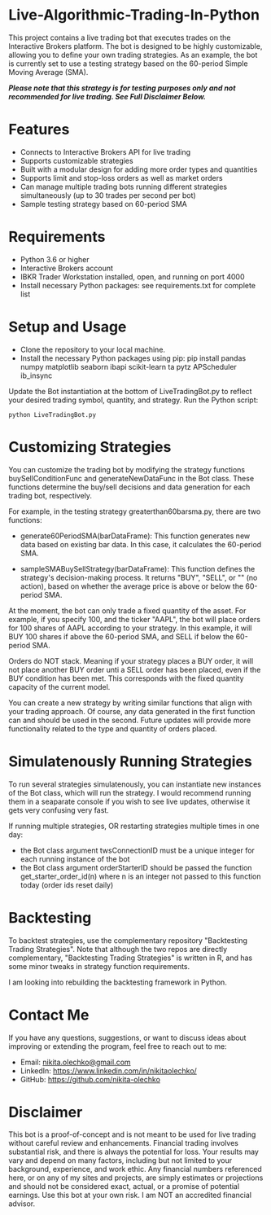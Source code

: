 # Live-Algorithmic-Trading-In-Python

This project contains a live trading bot that executes trades on the Interactive Brokers platform. The bot is designed to be highly customizable, allowing you to define your own trading strategies. As an example, the bot is currently set to use a testing strategy based on the 60-period Simple Moving Average (SMA). 

***Please note that this strategy is for testing purposes only and not recommended for live trading. See Full Disclaimer Below.***

# Features

- Connects to Interactive Brokers API for live trading
- Supports customizable strategies
- Built with a modular design for adding more order types and quantities
- Supports limit and stop-loss orders as well as market orders
- Can manage multiple trading bots running different strategies simultaneously (up to 30 trades per second per bot)
- Sample testing strategy based on 60-period SMA

# Requirements

- Python 3.6 or higher
- Interactive Brokers account
- IBKR Trader Workstation installed, open, and running on port 4000
- Install necessary Python packages: see requirements.txt for complete list

# Setup and Usage

- Clone the repository to your local machine.
- Install the necessary Python packages using pip:
    pip install pandas numpy matplotlib seaborn ibapi scikit-learn ta pytz APScheduler ib_insync

Update the Bot instantiation at the bottom of LiveTradingBot.py to reflect your desired trading symbol, quantity, and strategy.
Run the Python script:

    python LiveTradingBot.py

# Customizing Strategies

You can customize the trading bot by modifying the strategy functions buySellConditionFunc and generateNewDataFunc in the Bot class. These functions determine the buy/sell decisions and data generation for each trading bot, respectively.

For example, in the testing strategy greaterthan60barsma.py, there are two functions:

- generate60PeriodSMA(barDataFrame): 
    This function generates new data based on existing bar data. 
    In this case, it calculates the 60-period SMA.

- sampleSMABuySellStrategy(barDataFrame): 
    This function defines the strategy's decision-making process. 
    It returns "BUY", "SELL", or "" (no action), based on whether the average price is above or below the 60-period SMA.

At the moment, the bot can only trade a fixed quantity of the asset. For example, if you specify 100, and the ticker "AAPL", the bot will place orders for 100 shares of AAPL according to your strategy. In this example, it will BUY 100 shares if above the 60-period SMA, and SELL if below the 60-period SMA. 

Orders do NOT stack. Meaning if your strategy places a BUY order, it will not place another BUY order unti a SELL order has been placed, even if the BUY condition has been met. This corresponds with the fixed quantity capacity of the current model.

You can create a new strategy by writing similar functions that align with your trading approach. Of course, any data generated in the first function can and should be used in the second. Future updates will provide more functionality related to the type and quantity of orders placed.

# Simulatenously Running Strategies

To run several strategies simulatenously, you can instantiate new instances of the Bot class, which will run the strategy. I would recommend running them in a seaparate console if you wish to see live updates, otherwise it gets very confusing very fast. 

If running multiple strategies, OR restarting strategies multiple times in one day:

- the Bot class argument twsConnectionID must be a unique integer for each running instance of the bot
- the Bot class argument orderStarterID should be passed the function get_starter_order_id(n) where n is an integer not passed to this function today (order ids reset daily)

# Backtesting

To backtest strategies, use the complementary repository "Backtesting Trading Strategies". Note that although the two repos are directly complementary, "Backtesting Trading Strategies" is written in R, and has some minor tweaks in strategy function requirements.

I am looking into rebuilding the backtesting framework in Python. 

# Contact Me

If you have any questions, suggestions, or want to discuss ideas about improving or extending the program, feel free to reach out to me:

- Email: nikita.olechko@gmail.com
- LinkedIn: https://www.linkedin.com/in/nikitaolechko/
- GitHub: https://github.com/nikita-olechko

# Disclaimer

This bot is a proof-of-concept and is not meant to be used for live trading without careful review and enhancements. Financial trading involves substantial risk, and there is always the potential for loss. Your results may vary and depend on many factors, including but not limited to your background, experience, and work ethic. Any financial numbers referenced here, or on any of my sites and projects, are simply estimates or projections and should not be considered exact, actual, or a promise of potential earnings. Use this bot at your own risk. I am NOT an accredited financial advisor.
